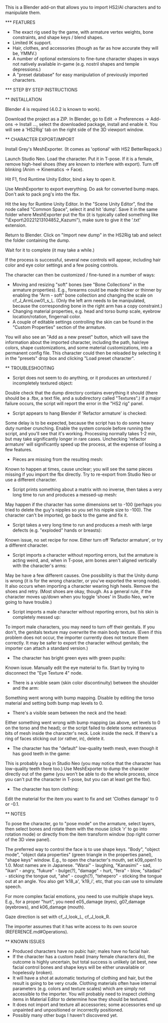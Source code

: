 This is a Blender add-on that allows you to import HS2/AI characters and to manipulate them.

*** FEATURES

* The exact rig used by the game, with armature vertex weights, bone constraints, and shape keys / blend shapes. 
* Limited IK support.
* Hair, clothes, and accessories (though as far as how accurate they will be, YMMV.) 
* A number of optional extensions to fine-tune character shapes in ways not natively available in-game (e.g. nostril shapes and temple depressions.)
* A "preset database" for easy manipulation of previously imported characters.

*** STEP BY STEP INSTRUCTIONS

** INSTALLATION 

Blender 4 is required (4.0.2 is known to work).

Download the project as a ZIP. In Blender, go to Edit -> Preferences -> Add-ons -> Install ..., select the downloaded package, install and enable it. You will see a 'HS2Rig' tab on the right side of the 3D viewport window.

** CHARACTER EXPORT/IMPORT

Install Grey's MeshExporter. (It comes as 'optional' with HS2 BetterRepack.)

Launch Studio Neo. Load the character. Put it in T-pose. If it is a female, remove high-heel shoes (they are known to interfere with export). Turn off blinking (Anim -> Kinematics -> Face).

Hit F1, find Runtime Unity Editor, bind a key to open it.

Use MeshExporter to export everything. Do ask for converted bump maps. Don't ask to pack png's into the fbx.

Hit the key for Runtime Unity Editor. In the "Scene Unity Editor", find the node called "Common Space", select it and hit 'dump'. Save it in the same folder where MeshExporter put the fbx (it is typically called something like "<HS2 root dir>\Export\20221213104852_Kazumi"), make sure to give it the '.txt' extension.

Return to Blender. Click on "Import new dump" in the HS2Rig tab and select the folder containing the dump. 

Wait for it to complete (it may take a while.)

If the process is successful, several new controls will appear, including hair color and eye color settings and a few posing controls.

The character can then be customized / fine-tuned in a number of ways:

* Moving and resizing "soft" bones (see "Bone Collections" in the armature properties). E.g., forearms could be made thicker or thinner by enabling the "Arm - soft" bone collection and changing the scale on cf_J_ArmLow01_s_L. (Only the left arm needs to be manipulated, because the corresponding bone in the right arm has a copy constraint.) 
* Changing material properties, e.g. head and torso bump scale, eyebrow location/rotation, fingernail color. 
* A couple of editable settings controlling the skin can be found in the "Custom Properties" section of the armature.

You will also see an "Add as a new preset" button, which will save the information about the imported character, including the path, hair/eye colors, shape customizations, and some material customizations, into a permanent config file. This character could then be reloaded by selecting it in the "presets" drop box and clicking "Load preset character".

** TROUBLESHOOTING

* Script does not seem to do anything, or it produces an untextured / incompletely textured object:

Double check that the dump directory contains everything it should (there should be a .fbx, a text file, and a subdirectory called "Textures".) If a major failure occurs, the script will report the error in the "HS2 rig" panel.

* Script appears to hang Blender if 'Refactor armature' is checked:

Some delay is to be expected, because the script has to do some heavy duty number crunching. Enable the system console before running the script, and you'll see that it's working. Processing normally takes 1-2 min, but may take significantly longer in rare cases. Unchecking 'refactor armature' will significantly speed up the process, at the expense of losing a few features.

* Pieces are missing from the resulting mesh:

Known to happen at times, cause unclear; you will see the same pieces missing if you import the fbx directly. Try to re-export from Studio Neo or use a different character.

* Script prints something about a matrix with no inverse, then takes a very long time to run and produces a messed-up mesh:

May happen if the character has some dimensions set to -100 (perhaps you tried to delete the guy's nipples so you set his nipple size to -100). The character can't be imported, go back to the game and fix it.

* Script takes a very long time to run and produces a mesh with large defects (e.g. "exploded" hands or breasts):

Known issue, no set recipe for now. Either turn off 'Refactor armature', or try a different character.

* Script imports a character without reporting errors, but the armature is acting weird, and, when in T-pose, arm bones aren't aligned vertically with the character's arms:

May be have a few different causes. One possibility is that the Unity dump is wrong (it is for the wrong character, or you've exported the wrong node). It also occurs when importing a character wearing high heels. Remove the shoes and retry. (Most shoes are okay, though. As a general rule, if the character moves up/down when you toggle 'shoes' in Studio Neo, we're going to have trouble.)

* Script imports a male character without reporting errors, but his skin is completely messed up:

To import male characters, you may need to turn off their genitals. If you don't, the genitals texture may overwrite the main body texture. (Even if this problem does not occur, the importer currently does not texture them correctly. It may be safer to export the character without genitals; the importer can attach a standard version.)

* The character has bright green eyes with green pupils:

Known issue. Manually edit the eye material to fix. Start by trying to disconnect the "Eye Texture 4" node.

* There is a visible seam (skin color discontinuity) between the shoulder and the arm:

Something went wrong with bump mapping. Disable by editing the torso material and setting both bump map levels to 0. 

* There's a visible seam between the neck and the head:

Either something went wrong with bump mapping (as above, set levels to 0 on the torso and the head); or the script failed to delete some extraneous bits of mesh inside the character's neck. Look inside the neck. If there's a ring of faces sticking out (or rather, in), delete it.

* The character has the "default" low-quality teeth mesh, even though it has good teeth in the game:

This is probably a bug in Studio Neo (you may notice that the character has low-quality teeth there too.) Use MeshExporter to dump the character directly out of the game (you won't be able to do the whole process, since you can't put the character in T-pose, but you can at least get the fbx). 

* The character has torn clothing:

Edit the material for the item you want to fix and set 'Clothes damage' to 0 or -0.1.

** NOTES

To pose the character, go to "pose mode" on the armature, select layers, then select bones and rotate them with the mouse (click 'r' to go into rotation mode) or directly from the item transform window (top right corner of the 3D view panel).

The preferred way to control the face is to use shape keys. "Body", "object mode", "object data properties" (green triangle in the properties panel), "shape keys" window. E.g., to open the character's mouth, set k09_open1 to 1.0. Most names are in Japanese. "Warai" - laughing, "Kanasimi" - sad, "ikari" - angry, "fukure" - bulge(?), "damage"  - hurt, "fera" - blow, "sitadasi" - sticking the tongue out, "ahe" - cough(?), "tehepero" - sticking the tongue out at an angle. You also get 'k18_a', 'k19_i', etc, that you can use to simulate speech.

For more complex facial emotions, you need to use multiple shape keys. E.g., for a proper "hurt", you need e05_damage (eyes), g07_damage (eyebrows), and k06_damage (mouth).

Gaze direction is set with cf_J_look_L, cf_J_look_R.

The importer assumes that it has write access to its own source (<ref>REFERENCE.md#Operations</ref>). 

** KNOWN ISSUES

* Produced characters have no pubic hair; males have no facial hair.
* If the character has a custom head (many female characters do), the outcome is highly uncertain, but total success is unlikely (at best, new facial control bones and shape keys will be either unavailable or hopelessly broken).
* It will have a shot at automatic texturing of clothing and hair, but the result is going to be very crude. Clothing materials often have internal parameters (e.g. colors and texture scales) which are simply not accessible to the importer. You will probably need to inspect clothing items in Material Editor to determine how they should be textured.
* It does not import and texture all accessories; some accessories end up unpainted and unpositioned or incorrectly positioned.
* Possibly many other bugs I haven't discovered yet.


